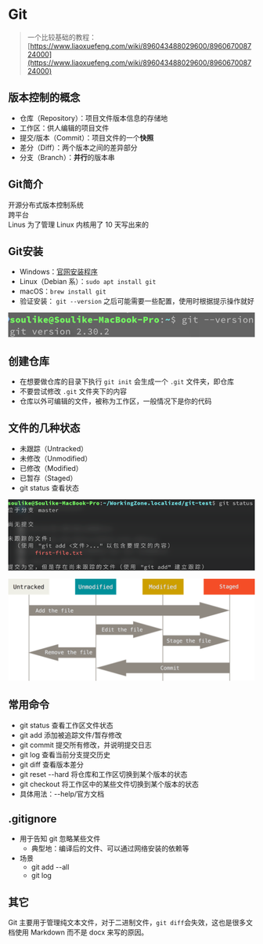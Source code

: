 # Git

> 一个比较基础的教程：[https://www.liaoxuefeng.com/wiki/896043488029600/896067008724000](https://www.liaoxuefeng.com/wiki/896043488029600/896067008724000)

## 版本控制的概念

* 仓库（Repository）：项目文件版本信息的存储地&#x20;
* 工作区：供人编辑的项目文件&#x20;
* 提交/版本（Commit）：项目文件的一个**快照**
* 差分（Diff）：两个版本之间的差异部分&#x20;
* 分支（Branch）：**并行**的版本串

## Git简介

开源分布式版本控制系统\
跨平台\
Linus 为了管理 Linux 内核用了 10 天写出来的

## Git安装

* Windows：[官网安装程序](https://git-scm.com/downloads)
* Linux（Debian 系）：`sudo apt install git`
* macOS：`brew install git`
* 验证安装： `git --version` 之后可能需要一些配置，使用时根据提示操作就好

![](<../.gitbook/assets/image (1).png>)

## 创建仓库

* 在想要做仓库的目录下执行 `git init` 会生成一个 `.git` 文件夹，即仓库
* 不要尝试修改 `.git` 文件夹下的内容
* 仓库以外可编辑的文件，被称为工作区，一般情况下是你的代码

## 文件的几种状态

* 未跟踪（Untracked）
* 未修改（Unmodified）
* 已修改（Modified）
* 已暂存（Staged）
* git status 查看状态

![git status 查看状态](<../.gitbook/assets/image (2).png>)

![文件状态的转换](<../.gitbook/assets/image (7) (1).png>)

## 常用命令

* git status 查看工作区文件状态
* git add 添加被追踪文件/暂存修改
* git commit 提交所有修改，并说明提交日志
* git log 查看当前分支提交历史
* git diff 查看版本差分
* git reset --hard 将仓库和工作区切换到某个版本的状态
* git checkout 将工作区中的某些文件切换到某个版本的状态
* 具体用法：--help/官方文档

## .gitignore

* 用于告知 git 忽略某些文件
  * 典型地：编译后的文件、可以通过网络安装的依赖等
* 场景
  * git add --all
  * git log

## 其它

Git 主要用于管理纯文本文件，对于二进制文件，`git diff`会失效，这也是很多文档使用 Markdown 而不是 docx 来写的原因。
